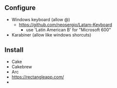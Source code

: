 ## Configure
- Windows keyboard (allow @)
  - https://github.com/neosergio/Latam-Keyboard
    - use 'Latin American B' for "Microsoft 600"
- Karabiner (allow like windows shorcuts)
## Install
- Cake
- Cakebrew
- Arc
- https://rectangleapp.com/
- 

